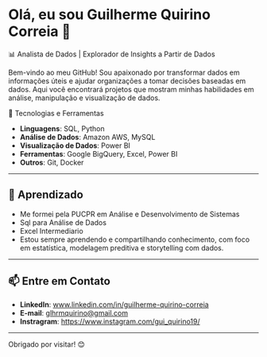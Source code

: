 # Olá, eu sou Guilherme Quirino Correia 👋

📊 Analista de Dados | Explorador de Insights a Partir de Dados

Bem-vindo ao meu GitHub! Sou apaixonado por transformar dados em informações úteis e ajudar organizações a tomar decisões baseadas em dados. Aqui você encontrará projetos que mostram minhas habilidades em análise, manipulação e visualização de dados.

🚀 Tecnologias e Ferramentas

- **Linguagens**: SQL, Python
- **Análise de Dados**: Amazon AWS, MySQL
- **Visualização de Dados**:  Power BI
- **Ferramentas**: Google BigQuery, Excel, Power BI
- **Outros**: Git, Docker

---

## 🌟 Aprendizado

- Me formei pela PUCPR em Análise e Desenvolvimento de Sistemas
- Sql para Análise de Dados
- Excel Intermediario
- Estou sempre aprendendo e compartilhando conhecimento, com foco em estatística, modelagem preditiva e storytelling com dados.

---

## 📫 Entre em Contato

- **LinkedIn**: www.linkedin.com/in/guilherme-quirino-correia
- **E-mail**: glhrmquirino@gmail.com
- **Instragram**: https://www.instagram.com/gui_quirino19/
  
---

Obrigado por visitar! 😊
